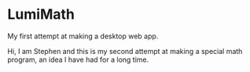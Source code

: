 # LumiMath
My first attempt at making a desktop web app.

Hi, I am Stephen and this is my second attempt at making a special math program, an idea I have had for a long time.  
